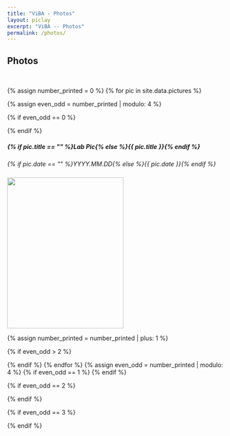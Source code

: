 ```yaml
---
title: "ViBA - Photos"
layout: piclay
excerpt: "ViBA -- Photos"
permalink: /photos/
---
```


<h2>Photos</h2>
<p> &nbsp; </p>
{% assign number_printed = 0 %}
{% for pic in site.data.pictures %}

{% assign even_odd = number_printed | modulo: 4 %}

{% if even_odd == 0 %}
<div class="row">
{% endif %}

<div class="row" style="display: flex; flex-wrap: wrap; gap: 20px;">
  <div class="col-sm-3 clearfix" style="text-align: left; height: 80px">
    <h5 style="text-align: left;">{% if pic.title == "" %}Lab Pic{% else %}<b>{{ pic.title }}</b>{% endif %}</h5>
    <h6 style="text-align: left;">{% if pic.date == "" %}YYYY.MM.DD{% else %}{{ pic.date }}{% endif %}</h6>
  </div>
  <img src="{{ site.url }}{{ site.baseurl }}/images/picpic/Gallery/{{ pic.image }}" class="img-responsive" style="width:270px; height:350px; object-fit: cover; text-align: left;" />
</div>

{% assign number_printed = number_printed | plus: 1 %}

{% if even_odd > 2 %}
</div>
{% endif %}
{% endfor %}
{% assign even_odd = number_printed | modulo: 4 %}
{% if even_odd == 1 %}
</div>
{% endif %}

{% if even_odd == 2 %}
</div>
{% endif %}

{% if even_odd == 3 %}
</div>
{% endif %}

<p> &nbsp; </p>
<p> &nbsp; </p>
